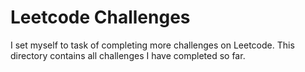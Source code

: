 # Leetcode Challenges

I set myself to task of completing more challenges on Leetcode. This directory contains all challenges I have completed so far.
